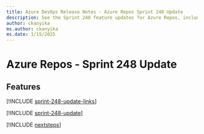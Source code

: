 ```yaml
---
title: Azure DevOps Release Notes - Azure Repos Sprint 248 Update
description: See the Sprint 248 feature updates for Azure Repos, including next steps.
author: ckanyika
ms.author: ckanyika
ms.date: 1/15/2025
---
```


# Azure Repos - Sprint 248 Update

## Features

[!INCLUDE [sprint-248-update-links](../includes/repos/sprint-248-update-links.md)]

[!INCLUDE [sprint-248-update](../includes/repos/sprint-248-update.md)]

[!INCLUDE [nextsteps](../includes/nextsteps.md)]
